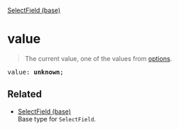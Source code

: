 [SelectField (base)](SelectField_base.md)

# value

> The current value, one of the values from [options](SelectField_base_options.md).

<pre class="docgen_signature">value: <b>unknown</b>;</pre>

## Related

- [<!--{ref:type}-->SelectField (base)](SelectField_base.md) \
    Base type for `SelectField`.
